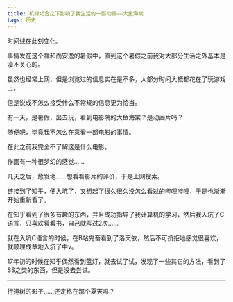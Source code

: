 ```yaml
---
title: 机缘巧合之下影响了我生活的一部动画——大鱼海棠
tags: 历史
---
```


时间线在此刻变化。

<!--more-->

事情发在这个祥和而安逸的暑假中，直到这个暑假之前我对大部分生活之外基本是漠不关心的。

虽然也经常上网，但是浏览过的信息实在是不多，大部分时间大概都花在了玩游戏上。

但是说成不怎么接受什么不常规的信息更为恰当。

有一天，是暑假，出去玩，看到电影院的大鱼海棠？是动画片吗？

随便吧，毕竟我不怎么在意看一部电影的事情。

在此之前我完全不了解这是什么电影。

作画有一种很梦幻的感觉……

几天之后，愈发地……想看看影片的评价，于是上网搜索。

链接到了知乎，便入坑了，又想起了很久很久没怎么看过的哔哩哔哩，于是也渐渐开始重新看了。

在知乎看到了很多有趣的东西，并且成功指导了我计算机的学习，然后我入坑了C语言，只喜欢看看书，自己就写过2次……

就在入坑C语言的时候，在B站鬼畜看到了洛天依，然后不可抗拒地感觉很喜欢，就顺理成章地入坑了中v。

17年初的时候在知乎偶然看到蓝灯，就去试了试，发现了一些其它的方法，看到了SS之类的东西，但是没去尝试。

---

行道树的影子……还定格在那个夏天吗？
